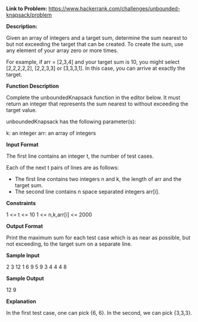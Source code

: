 **Link to Problem:** https://www.hackerrank.com/challenges/unbounded-knapsack/problem

**Description:**

Given an array of integers and a target sum, determine the sum nearest to but not exceeding the target that can be created. To create the sum, use any element of your array zero or more times.

For example, if arr = [2,3,4] and your target sum is 10, you might select [2,2,2,2,2], [2,2,3,3] or [3,3,3,1]. In this case, you can arrive at exactly the target.

**Function Description**

Complete the unboundedKnapsack function in the editor below. It must return an integer that represents the sum nearest to without exceeding the target value.

unboundedKnapsack has the following parameter(s):

k: an integer
arr: an array of integers

**Input Format**

The first line contains an integer t, the number of test cases.

Each of the next t pairs of lines are as follows:
- The first line contains two integers n and k, the length of arr and the target sum.
- The second line contains n space separated integers arr[i].

**Constraints**

1 <= t <= 10
1 <= n,k,arr[i] <= 2000

**Output Format**

Print the maximum sum for each test case which is as near as possible, but not exceeding, to the target sum on a separate line.

**Sample Input**

2
3 12
1 6 9
5 9
3 4 4 4 8

**Sample Output**

12
9

**Explanation**

In the first test case, one can pick {6, 6}. In the second, we can pick {3,3,3}.